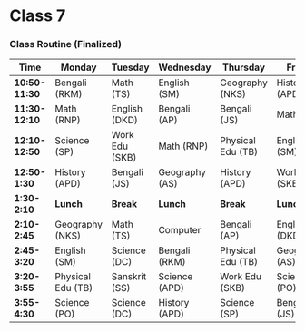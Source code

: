 # Class 7
### **Class Routine (Finalized)**

| Time | Monday | Tuesday | Wednesday | Thursday | Friday | Saturday |
| --- | --- | --- | --- | --- | --- | --- |
| **10:50-11:30** | Bengali (RKM) | Math (TS) | English (SM) | Geography (NKS) | History (APD) | English (DKD) |
| **11:30-12:10** | Math (RNP) | English (DKD) | Bengali (AP) | Bengali (JS) | Math (TS) | Math (RNP) |
| **12:10-12:50** | Science (SP) | Work Edu (SKB) | Math (RNP) | Physical Edu (TB) | English (SM) | Bengali (RKM) |
| **12:50-1:30** | History (APD) | Bengali (JS) | Geography (AS) | History (APD) | Work Edu (SKB) | Science (PO) |
| **1:30-2:10** | **Lunch** | **Break** | **Lunch** | **Break** | **Lunch** | **\-** |
| **2:10-2:45** | Geography (NKS) | Math (TS) | Computer | Bengali (AP) | English (DKD) | **\-** |
| **2:45-3:20** | English (SM) | Science (DC) | Bengali (RKM) | Physical Edu (TB) | Geography (AS) | **\-** |
| **3:20-3:55** | Physical Edu (TB) | Sanskrit (SS) | Science (APD) | Work Edu (SKB) | Science (PO) | **\-** |
| **3:55-4:30** | Science (PO) | Science (DC) | History (APD) | Science (SP) | Bengali (JS) | **\-** |”
